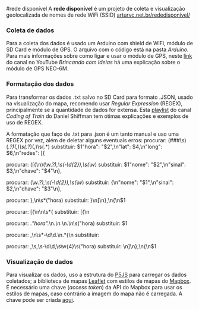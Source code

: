 #rede disponível
A **rede disponível** é um projeto de coleta e visualização geolocalizada de nomes de rede WiFi (SSID)
[arturvc.net.br/rededisponivel/](http://arturvc.net.br/rededisponivel/)


### Coleta de dados
Para a coleta dos dados é usado um Arduino com shield de WiFi, módulo de SD Card e módulo de GPS. O arquivo com o código está na pasta *Arduino*.
Para mais informações sobre como ligar e usar o módulo de GPS, neste [link](https://youtu.be/scOAzTiOes4) do canal no YouTube *Brincando com Ideias* há uma explicação sobre o módulo de GPS NEO-6M. 

### Formatação dos dados
Para transformar os dados .txt salvo no SD Card para formato .JSON, usado na visualização do mapa, recomendo usar *Regular Expression* (REGEX), principalmente se a quantidade de dados for extensa. Esta [playlist](https://www.youtube.com/watch?v=7DG3kCDx53c&list=PLRqwX-V7Uu6YEypLuls7iidwHMdCM6o2w) do canal *Coding of Train* do Daniel Shiffman tem ótimas explicações e exemplos de uso de REGEX.

A formatação que faço de .txt para .json é um tanto manual e uso uma REGEX por vez, além de deletar alguns eventuais erros:
procurar: (###\s)(.*?)(\,)\s(.*?)(\,)\s(.*)
substituir: $1"hora": "$2",\n"lat": $4,\n"long": $6,\n"redes": [{

procurar: (\[{\n)(\w.*?),\s(-\d{2}),\s(\w*)
substituir: $1"nome": "$2",\n"sinal": $3,\n"chave": "$4"\n},

procurar: (\w.*?),\s(-\d{2}),\s(\w*)
substituir: {\n"nome": "$1",\n"sinal": $2,\n"chave": "$3"\n},

procurar: },\n\s*("hora)
substituir: }\n]\n},\n{\n$1

procurar: \[{\n\n\s*{
substituir: [{\n

procurar: .*"hora".*\n.*\n.*\n.*\n\s*("hora)
substituir: $1

procurar: ,\n\s*-\d\d.\n.*{\n
substituir:   

procurar: ,\s,\s-\d\d,\s\w{4}\s("hora)
substituir: \n]\n},\n{\n$1

### Visualização de dados
Para visualizar os dados, uso a estrutura do [P5JS](http://p5js.org/) para carregar os dados coletados; a biblioteca de mapas [Leaflet](https://leafletjs.com/) com estilos de mapas do [Mapbox](https://www.mapbox.com/). 
É necessário uma chave (*access token*) da API do Mapbox para usar os estilos de mapas, caso contrário a imagem do mapa não é carregada. A chave pode ser criada [aqui](https://account.mapbox.com/). 